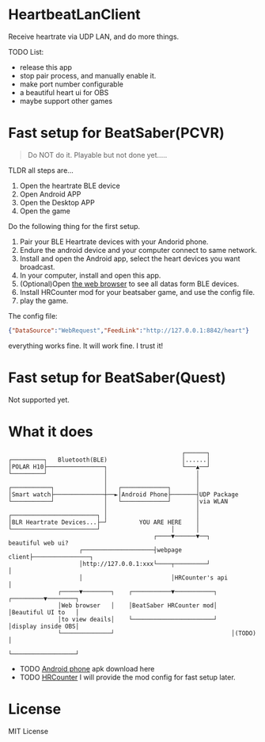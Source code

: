# HeartbeatLanClient

Receive heartrate via UDP LAN, and do more things.

TODO List:

- release this app
- stop pair process, and manually enable it.
- make port number configurable
- a beautiful heart ui for OBS
- maybe support other games

# Fast setup for BeatSaber(PCVR)

> Do NOT do it. Playable but not done yet.....

TLDR all steps are...

1. Open the heartrate BLE device
2. Open Android APP
3. Open the Desktop APP
4. Open the game

Do the following thing for the first setup.

1. Pair your BLE Heartrate devices with your Andorid phone.
2. Endure the android device and your computer connect to same network.
3. Install and open the Android app, select the heart devices you want broadcast.
4. In your computer, install and open this app.
5. (Optional)Open [the web browser](http://127.0.0.1:8842) to see all datas form BLE devices.
6. Install HRCounter mod for your beatsaber game, and use the config file.
7. play the game.

The config file:
```json
{"DataSource":"WebRequest","FeedLink":"http://127.0.0.1:8842/heart"}
```

everything works fine. It will work fine. I trust it!

# Fast setup for BeatSaber(Quest)

Not supported yet.

# What it does

```
                                                 ┌──────┐
┌─────────┐   Bluetooth(BLE)                     │......│
│POLAR H10├────────────────┐                     └───▲──┘
└─────────┘                │                         │
                           │                         │
┌───────────┐              │   ┌─────────────┐       │
│Smart watch├──────────────┼──►│Android Phone├───────┤UDP Package
└───────────┘              │   └─────────────┘       │via WLAN
                           │                         │
┌────────────────────────┐ │                         │
│BLR Heartrate Devices...├─┘         YOU ARE HERE    │
└────────────────────────┘                    │      │
                                         ┌────▼──────▼──┐       beautiful web ui?
                    ┌────────────────────┤webpage client├────────────────┐
                    │http://127.0.0.1:xxx└────┬─────────┘                │
                    │                         │HRCounter's api           │
              ┌─────▼────────┐    ┌───────────▼───────────┐    ┌─────────▼────────┐
              │Web browser   │    │BeatSaber HRCounter mod│    │Beautiful UI to   │
              │to view deails│    └───────────────────────┘    │display inside OBS│
              └──────────────┘                                 │(TODO)            │
                                                               └──────────────────┘

```

- TODO [Android phone](#) apk download here
- TODO [HRCounter](https://github.com/qe201020335/HRCounter) I will provide the mod config for fast setup later.


# License

MIT License